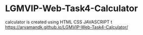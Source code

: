 # LGMVIP-Web-Task4-Calculator
calculator is created using HTML CSS JAVASCRIPT 
t https://aryamandk.github.io/LGMVIP-Web-Task4-Calculator/
